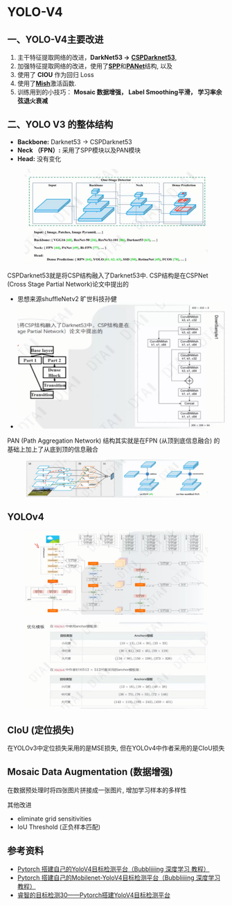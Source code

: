 # YOLO-V4

## 一、YOLO-V4主要改进

1. 主干特征提取网络的改进，**DarkNet53 →** [**CSPDarknet53**](https://paperswithcode.com/method/cspdarknet53),&#x20;
2. 加强特征提取网络的改进，使用了[**SPP**](https://paperswithcode.com/paper/spatial-pyramid-pooling-in-deep-convolutional)和[**PANet**](https://paperswithcode.com/method/panet)结构, 以及
3. 使用了 **CIOU** 作为回归 Loss
4. 使用了[**Mish**](https://paperswithcode.com/method/mish)激活函数.&#x20;
5. 训练用到的小技巧： **Mosaic 数据增强， Label Smoothing平滑， 学习率余弦退火衰减**

## 二、YOLO V3 的整体结构

* **Backbone:**  Darknet53 → CSPDarknet53&#x20;
* **Neck （FPN）:** 采用了SPP模块以及PAN模块
* **Head:** 没有变化

<figure><img src="../.gitbook/assets/image (1) (1) (1) (1) (1) (1) (1) (1) (1) (1) (1) (1) (1) (1) (1).png" alt=""><figcaption></figcaption></figure>

CSPDarknet53就是将CSP结构融入了Darknet53中. CSP结构是在CSPNet (Cross Stage Partial Network)论文中提出的

* 思想来源shuffleNetv2 旷世科技孙健
* ![](<../.gitbook/assets/image (1) (1) (1) (1) (1) (1) (1) (1) (1) (1) (1) (1) (1) (1) (1) (1).png>)

PAN (Path Aggregation Network) 结构其实就是在FPN (从顶到底信息融合) 的基础上加上了从底到顶的信息融合

<figure><img src="../.gitbook/assets/image (2) (1) (1) (1) (1) (1) (1) (1).png" alt=""><figcaption></figcaption></figure>

## YOLOv4

<figure><img src="../.gitbook/assets/image (3) (1) (1) (1) (1) (1).png" alt=""><figcaption></figcaption></figure>

<figure><img src="../.gitbook/assets/image (8) (1).png" alt=""><figcaption></figcaption></figure>

## CIoU (定位损失)

在YOLOv3中定位损失采用的是MSE损失, 但在YOLOv4中作者采用的是CIoU损失



## Mosaic Data Augmentation (数据增强)

在数据预处理时将四张图片拼接成一张图片, 增加学习样本的多样性



其他改进

* eliminate grid sensitivities
* IoU Threshold (正负样本匹配)

## 参考资料

* [Pytorch 搭建自己的YoloV4目标检测平台（Bubbliiiing 深度学习 教程）](https://www.bilibili.com/video/BV1Q54y1D7vj/?spm\_id\_from=333.999.0.0\&vd\_source=4afb0374462e2a6a5fe3309f3b19500d)
* [Pytorch 搭建自己的Mobilenet-YoloV4目标检测平台（Bubbliiiing 深度学习 教程）](https://www.bilibili.com/video/BV1yA411M7T4/?spm\_id\_from=333.337.search-card.all.click\&vd\_source=4afb0374462e2a6a5fe3309f3b19500d)
* [睿智的目标检测30——Pytorch搭建YoloV4目标检测平台](https://blog.csdn.net/weixin\_44791964/article/details/106214657)

